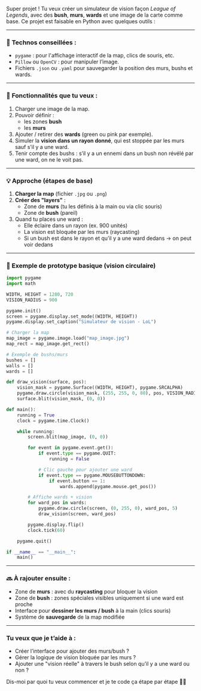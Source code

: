 Super projet ! Tu veux créer un simulateur de vision façon *League of Legends*, avec des **bush**, **murs**, **wards** et une image de la carte comme base. Ce projet est faisable en Python avec quelques outils :

---

### 🧰 **Technos conseillées :**
- `pygame` : pour l'affichage interactif de la map, clics de souris, etc.
- `Pillow` ou `OpenCV` : pour manipuler l’image.
- Fichiers `.json` ou `.yaml` pour sauvegarder la position des murs, bushs et wards.

---

### 🔧 **Fonctionnalités que tu veux :**
1. Charger une image de la map.
2. Pouvoir définir :
   - les zones **bush**
   - les **murs**
3. Ajouter / retirer des **wards** (green ou pink par exemple).
4. Simuler la **vision dans un rayon donné**, qui est stoppée par les murs sauf s’il y a une ward.
5. Tenir compte des bushs : s’il y a un ennemi dans un bush non révélé par une ward, on ne le voit pas.

---

### 💡 Approche (étapes de base)

1. **Charger la map** (fichier `.jpg` ou `.png`)
2. **Créer des "layers"** :
   - Zone de **murs** (tu les définis à la main ou via clic souris)
   - Zone de **bush** (pareil)
3. Quand tu places une ward :
   - Elle éclaire dans un rayon (ex. 900 unités)
   - La vision est bloquée par les murs (raycasting)
   - Si un bush est dans le rayon et qu’il y a une ward dedans → on peut voir dedans

---

### 🧪 Exemple de prototype basique (vision circulaire)

```python
import pygame
import math

WIDTH, HEIGHT = 1280, 720
VISION_RADIUS = 900

pygame.init()
screen = pygame.display.set_mode((WIDTH, HEIGHT))
pygame.display.set_caption("Simulateur de vision - LoL")

# Charger la map
map_image = pygame.image.load("map_image.jpg")
map_rect = map_image.get_rect()

# Exemple de bushs/murs
bushes = []
walls = []
wards = []

def draw_vision(surface, pos):
    vision_mask = pygame.Surface((WIDTH, HEIGHT), pygame.SRCALPHA)
    pygame.draw.circle(vision_mask, (255, 255, 0, 80), pos, VISION_RADIUS)
    surface.blit(vision_mask, (0, 0))

def main():
    running = True
    clock = pygame.time.Clock()

    while running:
        screen.blit(map_image, (0, 0))

        for event in pygame.event.get():
            if event.type == pygame.QUIT:
                running = False

            # Clic gauche pour ajouter une ward
            if event.type == pygame.MOUSEBUTTONDOWN:
                if event.button == 1:
                    wards.append(pygame.mouse.get_pos())

        # Affiche wards + vision
        for ward_pos in wards:
            pygame.draw.circle(screen, (0, 255, 0), ward_pos, 5)
            draw_vision(screen, ward_pos)

        pygame.display.flip()
        clock.tick(60)

    pygame.quit()

if __name__ == "__main__":
    main()
```

---

### 🔜 À rajouter ensuite :
- Zone de **murs** : avec du **raycasting** pour bloquer la vision
- Zone de **bush** : zones spéciales visibles uniquement si une ward est proche
- Interface pour **dessiner les murs / bush** à la main (clics souris)
- Système de **sauvegarde** de la map modifiée

---

### Tu veux que je t’aide à :
- Créer l’interface pour ajouter des murs/bush ?
- Gérer la logique de vision bloquée par les murs ?
- Ajouter une "vision réelle" à travers le bush selon qu’il y a une ward ou non ?

Dis-moi par quoi tu veux commencer et je te code ça étape par étape 🔧🔥
